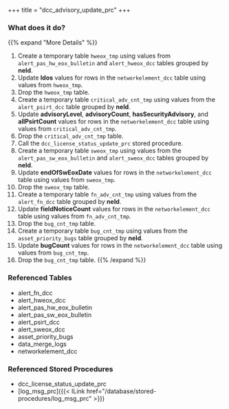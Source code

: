+++
title = "dcc_advisory_update_prc"
+++

### What does it do?
{{% expand "More Details" %}}
1. Create a temporary table `hweox_tmp` using values from `alert_pas_hw_eox_bulletin` and `alert_hweox_dcc` tables grouped by **neId**.
2. Update **ldos** values for rows in the `networkelement_dcc` table using values from `hweox_tmp`.
3. Drop the `hweox_tmp` table.
4. Create a temporary table `critical_adv_cnt_tmp` using values from the `alert_psirt_dcc` table grouped by **neId**.
5. Update **advisoryLevel**, **advisoryCount**, **hasSecurityAdvisory**, and **allPsirtCount** values for rows in the `networkelement_dcc` table using values from `critical_adv_cnt_tmp`.
6. Drop the `critical_adv_cnt_tmp` table.
7. Call the `dcc_license_status_update_prc` stored procedure.
8. Create a temporary table `sweox_tmp` using values from the `alert_pas_sw_eox_bulletin` and `alert_sweox_dcc` tables grouped by **neId**.
9. Update **endOfSwEoxDate** values for rows in the `networkelement_dcc` table using values from `sweox_tmp`.
10. Drop the `sweox_tmp` table.
11. Create a temporary table `fn_adv_cnt_tmp` using values from the `alert_fn_dcc` table grouped by **neId**.
12. Update **fieldNoticeCount** values for rows in the `networkelement_dcc` table using values from `fn_adv_cnt_tmp`.
13. Drop the `bug_cnt_tmp` table.
14. Create a temporary table `bug_cnt_tmp` using values from the `asset_priority_bugs` table grouped by **neId**.
15. Update **bugCount** values for rows in the `networkelement_dcc` table using values from `bug_cnt_tmp`.
16. Drop the `bug_cnt_tmp` table.
{{% /expand %}}

### Referenced Tables
- alert_fn_dcc
- alert_hweox_dcc
- alert_pas_hw_eox_bulletin
- alert_pas_sw_eox_bulletin
- alert_psirt_dcc
- alert_sweox_dcc
- asset_priority_bugs
- data_merge_logs
- networkelement_dcc

### Referenced Stored Procedures
- dcc_license_status_update_prc
- [log_msg_prc]({{< ILink href="/database/stored-procedures/log_msg_prc" >}})
